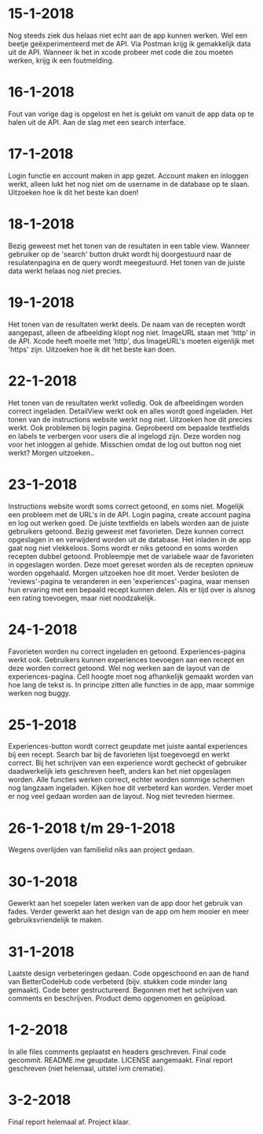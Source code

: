 # 15-1-2018
Nog steeds ziek dus helaas niet echt aan de app kunnen werken. Wel een beetje geëxperimenteerd met de API. Via Postman krijg ik gemakkelijk data uit de API. Wanneer ik het in xcode probeer met code die zou moeten werken, krijg ik een foutmelding.

# 16-1-2018
Fout van vorige dag is opgelost en het is gelukt om vanuit de app data op te halen uit de API. Aan de slag met een search interface. 

# 17-1-2018
Login functie en account maken in app gezet. Account maken en inloggen werkt, alleen lukt het nog niet om de username in de database op te slaan. Uitzoeken hoe ik dit het beste kan doen!

# 18-1-2018
Bezig geweest met het tonen van de resultaten in een table view. Wanneer gebruiker op de 'search' button drukt wordt hij doorgestuurd naar de resulatenpagina en de query wordt meegestuurd. Het tonen van de juiste data werkt helaas nog niet precies. 

# 19-1-2018
Het tonen van de resultaten werkt deels. De naam van de recepten wordt aangepast, alleen de afbeelding klopt nog niet. ImageURL staan met 'http' in de API. Xcode heeft moeite met 'http', dus ImageURL's moeten eigenlijk met 'https' zijn. Uitzoeken hoe ik dit het beste kan doen.

# 22-1-2018
Het tonen van de resultaten werkt volledig. Ook de afbeeldingen worden correct ingeladen. DetailView werkt ook en alles wordt goed ingeladen. Het tonen van de instructions website werkt nog niet. Uitzoeken hoe dit precies werkt. Ook problemen bij login pagina. Geprobeerd om bepaalde textfields en labels te verbergen voor users die al ingelogd zijn. Deze worden nog voor het inloggen al gehide. Misschien omdat de log out button nog niet werkt? Morgen uitzoeken..

# 23-1-2018
Instructions website wordt soms correct getoond, en soms niet. Mogelijk een probleem met de URL's in de API. Login pagina, create account pagina en log out werken goed. De juiste textfields en labels worden aan de juiste gebruikers getoond. Bezig geweest met favorieten. Deze kunnen correct opgeslagen in en verwijderd worden uit de database. Het inladen in de app gaat nog niet vlekkeloos. Soms wordt er niks getoond en soms worden recepten dubbel getoond. Probleempje met de variabele waar de favorieten in opgeslagen worden. Deze moet gereset worden als de recepten opnieuw worden opgehaald. Morgen uitzoeken hoe dit moet. Verder besloten de 'reviews'-pagina te veranderen in een 'experiences'-pagina, waar mensen hun ervaring met een bepaald recept kunnen delen. Als er tijd over is alsnog een rating toevoegen, maar niet noodzakelijk. 

# 24-1-2018
Favorieten worden nu correct ingeladen en getoond. Experiences-pagina werkt ook. Gebruikers kunnen experiences toevoegen aan een recept en deze worden correct getoond. Wel nog werken aan de layout van de experiences-pagina. Cell hoogte moet nog afhankelijk gemaakt worden van hoe lang de tekst is. In principe zitten alle functies in de app, maar sommige werken nog buggy. 

# 25-1-2018
Experiences-button wordt correct geupdate met juiste aantal experiences bij een recept. Search bar bij de favorieten lijst toegevoegd en werkt correct. Bij het schrijven van een experience wordt gecheckt of gebruiker daadwerkelijk iets geschreven heeft, anders kan het niet opgeslagen worden. Alle functies werken correct, echter worden sommige schermen nog langzaam ingeladen. Kijken hoe dit verbeterd kan worden. Verder moet er nog veel gedaan worden aan de layout. Nog niet tevreden hiermee. 

# 26-1-2018 t/m 29-1-2018
Wegens overlijden van familielid niks aan project gedaan.

# 30-1-2018
Gewerkt aan het soepeler laten werken van de app door het gebruik van fades. Verder gewerkt aan het design van de app om hem mooier en meer gebruiksvriendelijk te maken. 

# 31-1-2018
Laatste design verbeteringen gedaan. Code opgeschoond en aan de hand van BetterCodeHub code verbeterd (bijv. stukken code minder lang gemaakt). Code beter gestructureerd. Begonnen met het schrijven van comments en beschrijven. Product demo opgenomen en geüpload.

# 1-2-2018
In alle files comments geplaatst en headers geschreven. Final code gecommit. README.me geupdate. LICENSE aangemaakt. Final report geschreven (niet helemaal, uitstel ivm crematie).

# 3-2-2018
Final report helemaal af. Project klaar.
